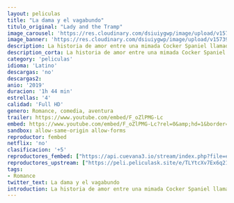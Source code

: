 ```yaml
---
layout: peliculas
title: "La dama y el vagabundo"
titulo_original: "Lady and the Tramp"
image_carousel: 'https://res.cloudinary.com/dsiuiygwp/image/upload/v1573950378/dama-vagabundo-min_uwymmy.jpg'
image_banner: 'https://res.cloudinary.com/dsiuiygwp/image/upload/v1573950380/vagabundo-min_s7lszd.jpg'
description: La historia de amor entre una mimada Cocker Spaniel llamada Reina y un cruzado callejero llamado Golfo. Reina se encuentra en la calle después de que sus dueños tengan un bebé y es salvada de la perrera por Golfo, quien trata de mostrarle que viva su vida libre y sin collar.
description_corta: La historia de amor entre una mimada Cocker Spaniel llamada Reina y un cruzado callejero llamado Golfo. Reina se encuentra en la calle después de que sus dueños tengan un
category: 'peliculas'
idioma: 'Latino'
descargas: 'no'
descargas2:
anio: '2019'
duracion: '1h 44 min'
estrellas: '4'
calidad: 'Full HD'
genero: Romance, comedia, aventura
trailer: https://www.youtube.com/embed/F_oZlPMG-Lc
embed: https://www.youtube.com/embed/F_oZlPMG-Lc?rel=0&amp;hd=1&border=0&wmode=opaque&enablejsapi=1&modestbranding=1&controls=1&showinfo=1
sandbox: allow-same-origin allow-forms
reproductor: fembed
netflix: 'no'
clasificacion: '+5'
reproductores_fembed: ["https://api.cuevana3.io/stream/index.php?file=ek5lbm9xYWNrS0xYMTZLa2xNbkdvY3ZTb3BtZng4TGp6ZFpobGFMUGtOalJ5S1dUbjhhTzJOTFhuS2FzajVPcG1acGthV0hEMGVQWDA2S21ZY1hRNEpQWHAycGptNWVybDVXU2ZuUzJ3THVva2FDaVo0WFgxTkRNbDZGM3g5VFh5WjFrWjJ1VmtxdWNrMmxq","Latino","https://myurlshort.live/v/w1z7ehn7l80m0r-","Latino","https://feurl.com/v/ky-j1u3jjn0l1n5","Latino","https://feurl.com/v/5dw27cdqpx6pqyy","Latino","https://feurl.com/v/721g7hgxd80rn74","Latino","https://feurl.com/v/rk0qmiew0d6ll40","Latino"]
reproductores_upstream: ["https://peli.peliculask.site/e/TLYtcXv7Ex6q21a/","Latino"]
tags:
- Romance
twitter_text: La dama y el vagabundo
introduction: La historia de amor entre una mimada Cocker Spaniel llamada Reina y un cruzado callejero llamado Golfo. Reina se encuentra en la calle después de que sus dueños tengan un
---
```













